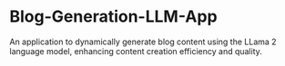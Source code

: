 # Blog-Generation-LLM-App

An application to dynamically generate blog content using the LLama 2 language model, enhancing content creation efficiency and quality.

